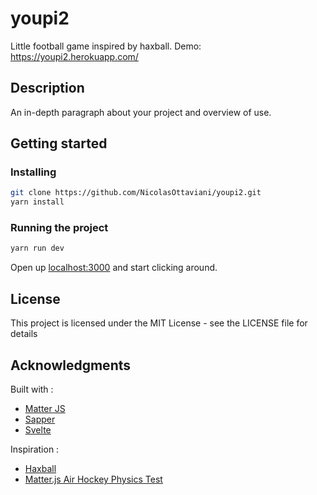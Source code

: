 # youpi2

Little football game inspired by haxball. Demo: https://youpi2.herokuapp.com/

## Description

An in-depth paragraph about your project and overview of use.

## Getting started

### Installing

```bash
git clone https://github.com/NicolasOttaviani/youpi2.git
yarn install
```

### Running the project

```bash
yarn run dev
```

Open up [localhost:3000](http://localhost:3000) and start clicking around.

## License

This project is licensed under the MIT License - see the LICENSE file for details

## Acknowledgments

Built with :

- [Matter JS](https://brm.io/matter-js/)
- [Sapper](https://sapper.svelte.dev)
- [Svelte](https://svelte.dev)

Inspiration :

- [Haxball](https://www.haxball.com/)
- [Matter.js Air Hockey Physics Test](https://codepen.io/steveeeie/pen/zjYmjR)
